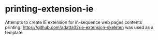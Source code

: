 # printing-extension-ie
Attempts to create IE extension for in-sequence web pages contents printing.
https://github.com/adatta02/ie-extension-skeleten was used as a template.